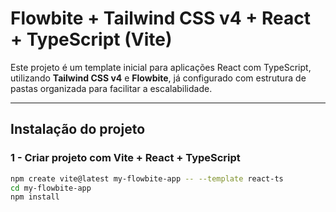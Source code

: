 #  Flowbite + Tailwind CSS v4 + React + TypeScript (Vite)

Este projeto é um template inicial para aplicações React com TypeScript, utilizando **Tailwind CSS v4** e **Flowbite**, já configurado com estrutura de pastas organizada para facilitar a escalabilidade.

---

##  Instalação do projeto

### 1 - Criar projeto com Vite + React + TypeScript
```bash
npm create vite@latest my-flowbite-app -- --template react-ts
cd my-flowbite-app
npm install

